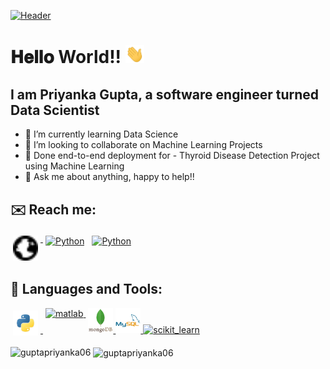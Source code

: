  [![Header](https://raw.githubusercontent.com/guptapriyanka06/<OWNER>/<OWNER>/readme_header.png "Header")](https://some-url.dev/)
<h1> 𝐇𝐞𝐥𝐥𝐨 World!!   <img src="https://raw.githubusercontent.com/ABSphreak/ABSphreak/master/gifs/Hi.gif" width="30px"></h1> 
<h2> I am Priyanka Gupta, a software engineer turned Data Scientist </h2>

- 🌱 I’m currently learning Data Science
- 💞️ I’m looking to collaborate on Machine Learning Projects
- 🔭 Done end-to-end deployment for - Thyroid Disease Detection Project using Machine Learning
- 💬 Ask me about anything, happy to help!!

## ✉️ Reach me:
<p align="left">
 <a href="https://github.com/guptapriyanka06" target="_blank" rel="noopener noreferrer"> <img src="https://raw.githubusercontent.com/iconic/open-iconic/master/svg/globe.svg" alt="Python" height="40" style="vertical-align:top; margin:4px"> </a>
 <a href="https://www.linkedin.com/in/priyanka-gupta06/" target="_blank" rel="noopener noreferrer"> <img src="https://cdn.jsdelivr.net/npm/simple-icons@v3/icons/linkedin.svg" alt="Python" height="40" style="vertical-align:top; margin:4px"></a>
 <a href="mailto:gupta.priyanka06@gmail.com"> <img src="https://cdn.jsdelivr.net/npm/simple-icons@v3/icons/gmail.svg" alt="Python" height="40" style="vertical-align:top; margin:4px"></a>
</p>

## 🧰 Languages and Tools:
<p align="left">
<a href="https://www.python.org/" target="_blank"> <img src="https://raw.githubusercontent.com/github/explore/80688e429a7d4ef2fca1e82350fe8e3517d3494d/topics/python/python.png" alt="Python" height="40" style="vertical-align:top; margin:4px">
<a href="https://jupyter.org/" target="_blank" <img src="https://raw.githubusercontent.com/github/explore/80688e429a7d4ef2fca1e82350fe8e3517d3494d/topics/visual-studio-code/visual-studio-code.png" alt="VS Code" height="40" style="vertical-align:top; margin:4px">
<img src="https://upload.wikimedia.org/wikipedia/commons/2/21/Matlab_Logo.png" alt="matlab" width="40" height="40"/> </a> 
<a href="https://www.mongodb.com/" target="_blank"> <img src="https://raw.githubusercontent.com/devicons/devicon/master/icons/mongodb/mongodb-original-wordmark.svg" alt="mongodb" width="40" height="40"/> </a> 
<a href="https://www.mysql.com/" target="_blank"> <img src="https://raw.githubusercontent.com/devicons/devicon/master/icons/mysql/mysql-original-wordmark.svg" alt="mysql" width="40" height="40"/> </a> 
<a href="https://scikit-learn.org/" target="_blank"> <img src="https://upload.wikimedia.org/wikipedia/commons/0/05/Scikit_learn_logo_small.svg" alt="scikit_learn" width="40" height="40"/> </a> 
</p>



<p> <img align="left" src="https://github-readme-stats.vercel.app/api/top-langs/?username=guptapriyanka06&show_icons=true&locale=en&layout=compact" alt="guptapriyanka06" /></p>
<p>&nbsp;<img align="center" src="https://github-readme-stats.vercel.app/api?username=guptapriyanka06&theme=dark&show_icons=truelocale=en" alt="guptapriyanka06" /></p>






